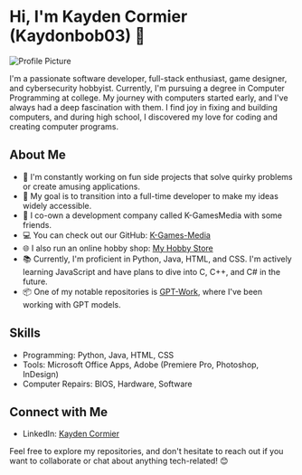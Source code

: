 # Hi, I'm Kayden Cormier (Kaydonbob03) 👋

![Profile Picture](https://imgur.com/Py4Fc03)

I'm a passionate software developer, full-stack enthusiast, game designer, and cybersecurity hobbyist. Currently, I'm pursuing a degree in Computer Programming at college. My journey with computers started early, and I've always had a deep fascination with them. I find joy in fixing and building computers, and during high school, I discovered my love for coding and creating computer programs.

## About Me
- 🔭 I'm constantly working on fun side projects that solve quirky problems or create amusing applications.
- 🌱 My goal is to transition into a full-time developer to make my ideas widely accessible.
- 💼 I co-own a development company called K-GamesMedia with some friends.
- 💻 You can check out our GitHub: [K-Games-Media](https://github.com/K-Games-Media)
- 🌐 I also run an online hobby shop: [My Hobby Store](https://kgamesncollectables.com)
- 📚 Currently, I'm proficient in Python, Java, HTML, and CSS. I'm actively learning JavaScript and have plans to dive into C, C++, and C# in the future.
- 📦 One of my notable repositories is [GPT-Work](https://github.com/Kaydonbob03/GPT-Work), where I've been working with GPT models.

## Skills
- Programming: Python, Java, HTML, CSS
- Tools: Microsoft Office Apps, Adobe (Premiere Pro, Photoshop, InDesign)
- Computer Repairs: BIOS, Hardware, Software

## Connect with Me
- LinkedIn: [Kayden Cormier](https://www.linkedin.com/in/kayden-cormier-988a86247/)

Feel free to explore my repositories, and don't hesitate to reach out if you want to collaborate or chat about anything tech-related! 😊
